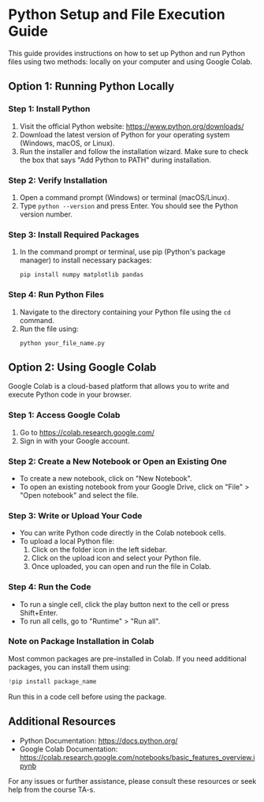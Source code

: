 # Python Setup and File Execution Guide

This guide provides instructions on how to set up Python and run Python files using two methods: locally on your computer and using Google Colab.

## Option 1: Running Python Locally

### Step 1: Install Python

1. Visit the official Python website: https://www.python.org/downloads/
2. Download the latest version of Python for your operating system (Windows, macOS, or Linux).
3. Run the installer and follow the installation wizard. Make sure to check the box that says "Add Python to PATH" during installation.

### Step 2: Verify Installation

1. Open a command prompt (Windows) or terminal (macOS/Linux).
2. Type `python --version` and press Enter. You should see the Python version number.

### Step 3: Install Required Packages

1. In the command prompt or terminal, use pip (Python's package manager) to install necessary packages:
   ```
   pip install numpy matplotlib pandas
   ```

### Step 4: Run Python Files

1. Navigate to the directory containing your Python file using the `cd` command.
2. Run the file using:
   ```
   python your_file_name.py
   ```

## Option 2: Using Google Colab

Google Colab is a cloud-based platform that allows you to write and execute Python code in your browser.

### Step 1: Access Google Colab

1. Go to https://colab.research.google.com/
2. Sign in with your Google account.

### Step 2: Create a New Notebook or Open an Existing One

- To create a new notebook, click on "New Notebook".
- To open an existing notebook from your Google Drive, click on "File" > "Open notebook" and select the file.

### Step 3: Write or Upload Your Code

- You can write Python code directly in the Colab notebook cells.
- To upload a local Python file:
  1. Click on the folder icon in the left sidebar.
  2. Click on the upload icon and select your Python file.
  3. Once uploaded, you can open and run the file in Colab.

### Step 4: Run the Code

- To run a single cell, click the play button next to the cell or press Shift+Enter.
- To run all cells, go to "Runtime" > "Run all".

### Note on Package Installation in Colab

Most common packages are pre-installed in Colab. If you need additional packages, you can install them using:

```python
!pip install package_name
```

Run this in a code cell before using the package.

## Additional Resources

- Python Documentation: https://docs.python.org/
- Google Colab Documentation: https://colab.research.google.com/notebooks/basic_features_overview.ipynb

For any issues or further assistance, please consult these resources or seek help from the course TA-s.
